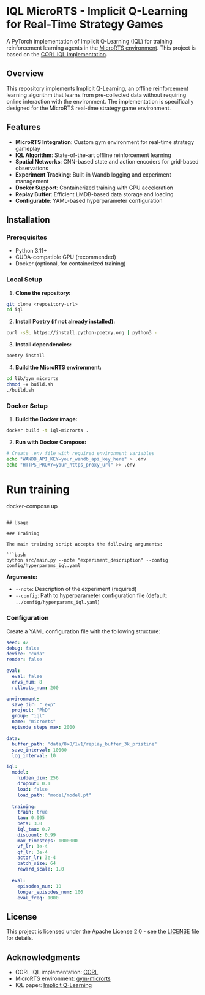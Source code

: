 # IQL MicroRTS - Implicit Q-Learning for Real-Time Strategy Games

A PyTorch implementation of Implicit Q-Learning (IQL) for training reinforcement learning agents in the [MicroRTS environment](https://github.com/Farama-Foundation/MicroRTS-Py). This project is based on the [CORL IQL implementation](https://github.com/corl-team/CORL/blob/main/algorithms/offline/iql.py).

## Overview

This repository implements Implicit Q-Learning, an offline reinforcement learning algorithm that learns from pre-collected data without requiring online interaction with the environment. The implementation is specifically designed for the MicroRTS real-time strategy game environment.

## Features

- **MicroRTS Integration**: Custom gym environment for real-time strategy gameplay
- **IQL Algorithm**: State-of-the-art offline reinforcement learning
- **Spatial Networks**: CNN-based state and action encoders for grid-based observations
- **Experiment Tracking**: Built-in Wandb logging and experiment management
- **Docker Support**: Containerized training with GPU acceleration
- **Replay Buffer**: Efficient LMDB-based data storage and loading
- **Configurable**: YAML-based hyperparameter configuration

## Installation

### Prerequisites

- Python 3.11+
- CUDA-compatible GPU (recommended)
- Docker (optional, for containerized training)

### Local Setup

1. **Clone the repository:**
```bash
git clone <repository-url>
cd iql
```

2. **Install Poetry (if not already installed):**
```bash
curl -sSL https://install.python-poetry.org | python3 -
```

3. **Install dependencies:**
```bash
poetry install
```

4. **Build the MicroRTS environment:**
```bash
cd lib/gym_microrts
chmod +x build.sh
./build.sh
```

### Docker Setup

1. **Build the Docker image:**
```bash
docker build -t iql-microrts .
```

2. **Run with Docker Compose:**
```bash
# Create .env file with required environment variables
echo "WANDB_API_KEY=your_wandb_api_key_here" > .env
echo "HTTPS_PROXY=your_https_proxy_url" >> .env
```


# Run training
docker-compose up
```

## Usage

### Training

The main training script accepts the following arguments:

```bash
python src/main.py --note "experiment_description" --config config/hyperparams_iql.yaml
```

**Arguments:**
- `--note`: Description of the experiment (required)
- `--config`: Path to hyperparameter configuration file (default: `../config/hyperparams_iql.yaml`)

### Configuration

Create a YAML configuration file with the following structure:

```yaml
seed: 42
debug: false
device: "cuda"
render: false

eval:
  eval: false
  envs_num: 8
  rollouts_num: 200

environment:
  save_dir: "_exp"
  project: "PhD"
  group: "iql"
  name: "microrts"
  episode_steps_max: 2000

data:
  buffer_path: "data/8x8/1v1/replay_buffer_3k_pristine"
  save_interval: 10000
  log_interval: 10

iql:
  model:
    hidden_dim: 256
    dropout: 0.1
    load: false
    load_path: "model/model.pt"
  
  training:
    train: true
    tau: 0.005
    beta: 3.0
    iql_tau: 0.7
    discount: 0.99
    max_timesteps: 1000000
    vf_lr: 3e-4
    qf_lr: 3e-4
    actor_lr: 3e-4
    batch_size: 64
    reward_scale: 1.0
  
  eval:
    episodes_num: 10
    longer_episodes_num: 100
    eval_freq: 1000
```

## License

This project is licensed under the Apache License 2.0 - see the [LICENSE](LICENSE) file for details.

## Acknowledgments

- CORL IQL implementation: [CORL](https://github.com/corl-team/CORL/blob/main/algorithms/offline/iql.py)
- MicroRTS environment: [gym-microrts](https://github.com/Farama-Foundation/MicroRTS-Py)
- IQL paper: [Implicit Q-Learning](https://arxiv.org/pdf/2110.06169.pdf)